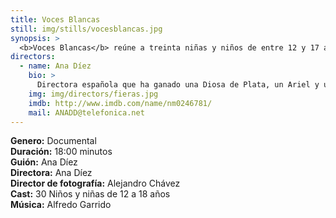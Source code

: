```yaml
---
title: Voces Blancas
still: img/stills/vocesblancas.jpg
synopsis: >
  <b>Voces Blancas</b> reúne a treinta niñas y niños de entre 12 y 17 años para profundizar en su visión sobre la sexualidad, el sexismo, la trata de personas, entre otros temas.
directors:
  - name: Ana Díez
    bio: >
      Directora española que ha ganado una Diosa de Plata, un Ariel y un Goya. Ha dirigido 3 documentales y 5 largometrajes ficción, entre ellos: <em>Ander Eta Yul</em> (1988), <em>Todo está Oscuro</em> (1997) y <em>Elvira Luz Cruz: Pena Máxima</em> (1985). Es Socia Co-Fundadora de CIMA (Asociación de Mujeres Cineastas y de Medios Audiovisuales).
    img: img/directors/fieras.jpg
    imdb: http://www.imdb.com/name/nm0246781/
    mail: ANADD@telefonica.net
---
```


<b>Genero:</b> Documental <br>
<b>Duración:</b> 18:00 minutos<br>
<b>Guión:</b> Ana Díez<br>
<b>Directora:</b> Ana Díez<br>
<b>Director de fotografía:</b> Alejandro Chávez<br>
<b>Cast:</b> 30 Niños y niñas de 12 a 18 años<br>
<b>Música:</b> Alfredo Garrido<br>
